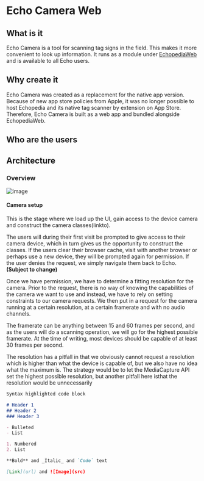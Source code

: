 # Echo Camera Web

## What is it
Echo Camera is a tool for scanning tag signs in the field. This makes it more convenient to look up information. 
It runs as a module under [EchopediaWeb](https://github.com/equinor/EchopediaWeb) and is available to all Echo users.

## Why create it
Echo Camera was created as a replacement for the native app version. Because of new app store policies from Apple, it was no longer possible to host Echopedia and its native tag scanner by extension on App Store. Therefore, Echo Camera is built as a web app and bundled alongside EchopediaWeb.

## Who are the users


## Architecture

### Overview
![image](https://user-images.githubusercontent.com/10920843/181489941-cabdc484-5b26-4bb5-97a8-33d569990981.png)

#### Camera setup
This is the stage where we load up the UI, gain access to the device camera and construct the camera classes(linkto). 

The users will during their first visit be prompted to give access to their camera device, which in turn gives us the opportunity to construct the classes. If the users clear their browser cache, visit with another browser or perhaps use a new device, they will be prompted again for permission.
If the user denies the request, we simply navigate them back to Echo. __(Subject to change)__

Once we have permission, we have to determine a fitting resolution for the camera. Prior to the request, there is no way of knowing the capabilities of the camera we want to use and instead, we have to rely on setting constraints to our camera requests. We then put in a request for the camera running at a certain resolution, at a certain framerate and with no audio channels.

The framerate can be anything between 15 and 60 frames per second, and as the users will do a scanning operation, we will go for the highest possible framerate. At the time of writing, most devices should be capable of at least 30 frames per second.

The resolution has a pitfall in that we obviously cannot request a resolution which is higher than what the device is capable of, but we also have no idea what the maximum is. The strategy would be to let the MediaCapture API set the highest possible resolution, but another pitfall here isthat the resolution would be unnecessarily 


```markdown
Syntax highlighted code block

# Header 1
## Header 2
### Header 3

- Bulleted
- List

1. Numbered
2. List

**Bold** and _Italic_ and `Code` text

[Link](url) and ![Image](src)
```
